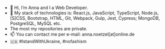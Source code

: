 - 👋 Hi, I’m Anna and I a Web Developer.
- 👀 My stack of technologies is: React.js, JavaScript, TypeScript, Node.js, [S]CSS, Bootstrap, HTML, Git, Webpack, Gulp, Jest, Cypress; MongoDB, PostgreSQL, MySQL etc.
- The most my repositories are private.
- 📫 You can contact me per e-mail: anna.noetzel[at]online.de
- 🇺🇦 #IstandWithUkraine, #nofashism
